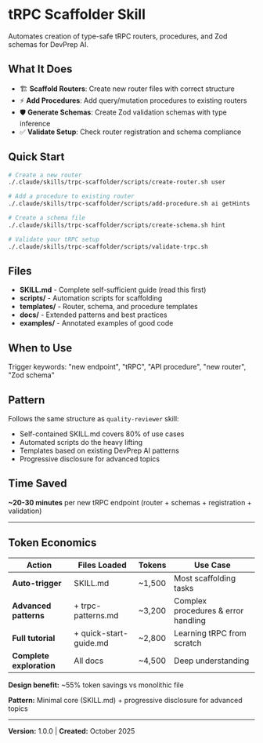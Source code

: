 # tRPC Scaffolder Skill

Automates creation of type-safe tRPC routers, procedures, and Zod schemas for DevPrep AI.

## What It Does

- 🏗️ **Scaffold Routers**: Create new router files with correct structure
- ⚡ **Add Procedures**: Add query/mutation procedures to existing routers
- 🛡️ **Generate Schemas**: Create Zod validation schemas with type inference
- ✅ **Validate Setup**: Check router registration and schema compliance

## Quick Start

```bash
# Create a new router
./.claude/skills/trpc-scaffolder/scripts/create-router.sh user

# Add a procedure to existing router
./.claude/skills/trpc-scaffolder/scripts/add-procedure.sh ai getHints

# Create a schema file
./.claude/skills/trpc-scaffolder/scripts/create-schema.sh hint

# Validate your tRPC setup
./.claude/skills/trpc-scaffolder/scripts/validate-trpc.sh
```

## Files

- **SKILL.md** - Complete self-sufficient guide (read this first)
- **scripts/** - Automation scripts for scaffolding
- **templates/** - Router, schema, and procedure templates
- **docs/** - Extended patterns and best practices
- **examples/** - Annotated examples of good code

## When to Use

Trigger keywords: "new endpoint", "tRPC", "API procedure", "new router", "Zod schema"

## Pattern

Follows the same structure as `quality-reviewer` skill:
- Self-contained SKILL.md covers 80% of use cases
- Automated scripts do the heavy lifting
- Templates based on existing DevPrep AI patterns
- Progressive disclosure for advanced topics

## Time Saved

**~20-30 minutes** per new tRPC endpoint (router + schemas + registration + validation)

---

## Token Economics

| Action | Files Loaded | Tokens | Use Case |
|--------|-------------|--------|----------|
| **Auto-trigger** | SKILL.md | ~1,500 | Most scaffolding tasks |
| **Advanced patterns** | + trpc-patterns.md | ~3,200 | Complex procedures & error handling |
| **Full tutorial** | + quick-start-guide.md | ~2,800 | Learning tRPC from scratch |
| **Complete exploration** | All docs | ~4,500 | Deep understanding |

**Design benefit:** ~55% token savings vs monolithic file

**Pattern:** Minimal core (SKILL.md) + progressive disclosure for advanced topics

---

**Version:** 1.0.0 | **Created:** October 2025
